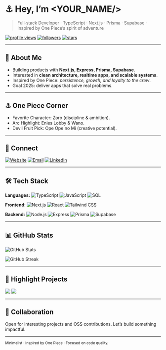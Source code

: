 # ⚓ Hey, I’m \<YOUR\_NAME/>

> Full‑stack Developer · TypeScript · Next.js · Prisma · Supabase · Inspired by One Piece’s spirit of adventure

<p align="left">
  <a href="https://github.com/<YOUR_USERNAME>"><img src="https://komarev.com/ghpvc/?username=<YOUR_USERNAME>&label=Profile%20views&style=flat" alt="profile views" /></a>
  <a href="https://github.com/<YOUR_USERNAME>?tab=followers"><img src="https://img.shields.io/github/followers/<YOUR_USERNAME>?label=Followers&style=flat" alt="followers" /></a>
  <a href="https://github.com/<YOUR_USERNAME>?tab=repositories"><img src="https://img.shields.io/github/stars/<YOUR_USERNAME>?label=Stars&style=flat" alt="stars" /></a>
</p>

---

## 🌊 About Me

* Building products with **Next.js, Express, Prisma, Supabase**.
* Interested in **clean architecture, realtime apps, and scalable systems**.
* Inspired by One Piece: *persistence, growth, and loyalty to the crew*.
* Goal 2025: deliver apps that solve real problems.

---

## ⚓ One Piece Corner

* Favorite Character: Zoro (discipline & ambition).
* Arc Highlight: Enies Lobby & Wano.
* Devil Fruit Pick: Ope Ope no Mi (creative potential).

---

## 🔗 Connect

<p>
  <a href="https://<YOUR_PORTFOLIO_URL>" target="_blank"><img alt="Website" src="https://img.shields.io/badge/Portfolio-000?logo=vercel&logoColor=white"/></a>
  <a href="mailto:<YOUR_EMAIL>"><img alt="Email" src="https://img.shields.io/badge/Email-181717?logo=gmail&logoColor=white"/></a>
  <a href="https://www.linkedin.com/in/<YOUR_LINKEDIN>" target="_blank"><img alt="LinkedIn" src="https://img.shields.io/badge/LinkedIn-0A66C2?logo=linkedin&logoColor=white"/></a>
</p>

---

## 🛠 Tech Stack

**Languages:**
![TypeScript](https://img.shields.io/badge/-TypeScript-3178C6?logo=typescript\&logoColor=white)
![JavaScript](https://img.shields.io/badge/-JavaScript-F7DF1E?logo=javascript\&logoColor=black)
![SQL](https://img.shields.io/badge/-SQL-336791?logo=postgresql\&logoColor=white)

**Frontend:**
![Next.js](https://img.shields.io/badge/-Next.js-000?logo=nextdotjs)
![React](https://img.shields.io/badge/-React-61DAFB?logo=react\&logoColor=black)
![Tailwind CSS](https://img.shields.io/badge/-Tailwind-38B2AC?logo=tailwindcss\&logoColor=white)

**Backend:**
![Node.js](https://img.shields.io/badge/-Node.js-339933?logo=nodedotjs\&logoColor=white)
![Express](https://img.shields.io/badge/-Express-000?logo=express\&logoColor=white)
![Prisma](https://img.shields.io/badge/-Prisma-2D3748?logo=prisma\&logoColor=white)
![Supabase](https://img.shields.io/badge/-Supabase-3ECF8E?logo=supabase\&logoColor=black)

---

## 📊 GitHub Stats

<p>
  <img alt="GitHub Stats" src="https://github-readme-stats.vercel.app/api?username=<YOUR_USERNAME>&show_icons=true&theme=tokyonight&hide_border=true" />
</p>

<p>
  <img alt="GitHub Streak" src="https://streak-stats.demolab.com?user=<YOUR_USERNAME>&theme=tokyonight&hide_border=true" />
</p>

---

## 📌 Highlight Projects

<p>
  <a href="https://github.com/<YOUR_USERNAME>/invocanteen-api"><img src="https://github-readme-stats.vercel.app/api/pin/?username=<YOUR_USERNAME>&repo=invocanteen-api&theme=tokyonight" /></a>
  <a href="https://github.com/<YOUR_USERNAME>/invocanteen-web"><img src="https://github-readme-stats.vercel.app/api/pin/?username=<YOUR_USERNAME>&repo=invocanteen-web&theme=tokyonight" /></a>
</p>

---

## 🤝 Collaboration

Open for interesting projects and OSS contributions. Let’s build something impactful.

---

<sub>Minimalist · Inspired by One Piece · Focused on code quality.</sub>
